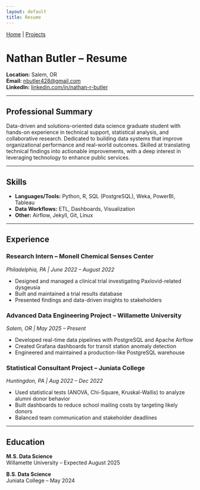 ```yaml
---
layout: default
title: Resume
---
```


[Home](/) | [Projects](/Projects)

# Nathan Butler – Resume

**Location:** Salem, OR  
**Email:** [nbutler428@gmail.com](mailto:nbutler428@gmail.com)  
**LinkedIn:** [linkedin.com/in/nathan-r-butler](https://www.linkedin.com/in/nathan-r-butler/)

---

## Professional Summary

Data-driven and solutions-oriented data science graduate student with hands-on experience in technical support, statistical analysis, and collaborative research. Dedicated to building data systems that improve organizational performance and real-world outcomes. Skilled at translating technical findings into actionable improvements, with a deep interest in leveraging technology to enhance public services.

---

## Skills

- **Languages/Tools:** Python, R, SQL (PostgreSQL), Weka, PowerBI, Tableau
- **Data Workflows:** ETL, Dashboards, Visualization
- **Other:** Airflow, Jekyll, Git, Linux

---

## Experience

### Research Intern – Monell Chemical Senses Center  
*Philadelphia, PA | June 2022 – August 2022*  
- Designed and managed a clinical trial investigating Paxlovid-related dysgeusia  
- Built and maintained a trial results database  
- Presented findings and data-driven insights to stakeholders  

### Advanced Data Engineering Project – Willamette University  
*Salem, OR | May 2025 – Present*  
- Developed real-time data pipelines with PostgreSQL and Apache Airflow  
- Created Grafana dashboards for transit station anomaly detection  
- Engineered and maintained a production-like PostgreSQL warehouse  

### Statistical Consultant Project – Juniata College  
*Huntingdon, PA | Aug 2022 – Dec 2022*  
- Used statistical tests (ANOVA, Chi-Square, Kruskal-Wallis) to analyze alumni donor behavior  
- Built dashboards to reduce school mailing costs by targeting likely donors  
- Balanced team communication and stakeholder deadlines

---

## Education

**M.S. Data Science**  
Willamette University – Expected August 2025

**B.S. Data Science**  
Juniata College – May 2024

